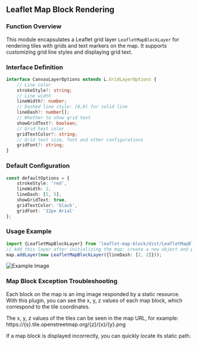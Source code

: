 


## Leaflet Map Block Rendering

### Function Overview
This module encapsulates a Leaflet grid layer `LeafletMapBlockLayer` for rendering tiles with grids and text markers on the map. It supports customizing grid line styles and displaying grid text.

### Interface Definition
```typescript
interface CanvasLayerOptions extends L.GridLayerOptions {
    // Line color
    strokeStyle?: string;
    // Line width
    lineWidth?: number;
    // Dashed line style: [0,0] for solid line
    lineDash?: number[];
    // Whether to show grid text
    showGridText?: boolean;
    // Grid text color
    gridTextColor?: string;
    // Grid text size, font and other configurations
    gridFont?: string;
}
```

### Default Configuration
```typescript
const defaultOptions = {
    strokeStyle: 'red',
    lineWidth: 2,
    lineDash: [5, 5],
    showGridText: true,
    gridTextColor: 'black',
    gridFont: '12px Arial'
};
```

### Usage Example
```typescript
import {LeafletMapBlockLayer} from 'leaflet-map-block/dist/LeafletMapBlock';
// Add this layer after initializing the map: create a new object and pass in parameters (optional)
map.addLayer(new LeafletMapBlockLayer({lineDash: [2, 2]}));
```

![Example Image](/public/example.png)

### Map Block Exception Troubleshooting
Each block on the map is an img image responded by a static resource. With this plugin, you can see the x, y, z values of each map block, which correspond to the tile coordinates.

The x, y, z values of the tiles can be seen in the map URL, for example: https://{s}.tile.openstreetmap.org/{z}/{x}/{y}.png

If a map block is displayed incorrectly, you can quickly locate its static path.

